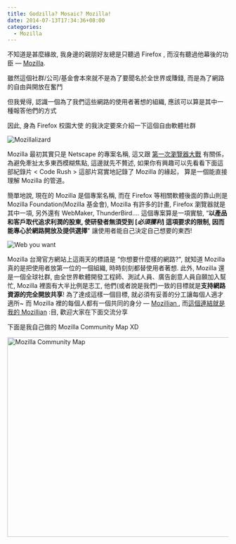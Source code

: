 ```yaml
---
title: Godzilla? Mosaic? Mozilla!
date: 2014-07-13T17:34:36+08:00
categories:
  - Mozilla
---
```


不知道是甚麼緣故, 我身邊的親朋好友總是只聽過 Firefox , 而沒有聽過他幕後的功臣 &#8212; [Mozilla](http://mozilla.com.tw/).

雖然這個社群/公司/基金會本來就不是為了要聞名於全世界或賺錢, 而是為了網路的自由與開放在奮鬥

但我覺得, 認識一個為了我們這些網路的使用者著想的組織, 應該可以算是其中一種報答他們的方式

因此, 身為 Firefox 校園大使 的我決定要來介紹一下這個自由軟體社群

![Mozillalizard](https://farm3.staticflickr.com/2905/14481173336_29d2c769d6_o.gif)

Mozilla 最初其實只是 Netscape 的專案名稱,
這又跟 [第一次瀏覽器大戰](http://zh.wikipedia.org/wiki/%E6%B5%8F%E8%A7%88%E5%99%A8%E5%A4%A7%E6%88%98) 有關係，
為避免牽扯太多東西模糊焦點, 這邊就先不贅述, 如果你有興趣可以先看看下面這部紀錄片 < Code Rush > 這部片寫實地記錄了 Mozilla 的緣起，
算是一個能直接理解 Mozilla 的管道。

簡單地說, 現在的 Mozilla 是個專案名稱, 而在 Firefox 等相關軟體後面的靠山則是 Mozilla Foundation(Mozilla 基金會),
Mozilla 有許多的計畫, Firefox 瀏覽器就是其中一項, 另外還有 WebMaker, ThunderBird&#8230;.
這個專案算是一項實驗, &#8220;**以產品和客戶取代追求利潤的股東, 使研發者無須受到 [_必須獲利_] 這項要求的限制, 因而能專心於網路開放及提供選擇**" 讓使用者能自己決定自己想要的東西!

![Web you want](https://farm3.staticflickr.com/2925/14317868320_b2d427d81d_o.png)

Mozilla 台灣官方網站上這兩天的標語是 &#8220;你想要什麼樣的網路?",
就知道 Mozilla 真的是把使用者放第一位的一個組織, 時時刻刻都替使用者著想.
此外, Mozilla 還是一個全球社群, 由全世界軟體開發工程師、測試人員、廣告創意人員自願加入幫忙,
Mozilla 裡面有大半比例是志工,
他們(或者說是我們)一致的目標就是**支持網路資源的完全開放共享**!
為了達成這樣一個目標, 就必須有妥善的分工讓每個人適才適所~
而 Mozilla 裡的每個人都有一個共同的身分 &#8212; <a href="https://mozillians.org/zh-TW/">Mozillian </a>,
而<a href="https://mozillians.org/zh-TW/u/wildsky/">這個連結就是我的 Mozillian</a> :目, 歡迎大家在下面交流分享

下面是我自己做的 Mozilla Community Map XD

<a title="Flickr 上 kevin_boy3110 的 Mozilla Community Map" href="https://www.flickr.com/photos/71353772@N04/14490438396/"><img src="https://farm3.staticflickr.com/2932/14490438396_5b84280900_o.jpg" alt="Mozilla Community Map" width="973" height="454" /></a>
